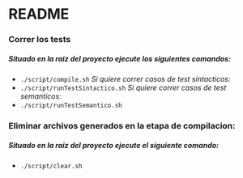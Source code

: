 # README #

### Correr los tests ###
##### Situado en la raiz del proyecto ejecute los siguientes comandos: #####
* `./script/compile.sh`
 *Si quiere correr casos de test sintacticos:*
* `./script/runTestSintactico.sh`
 *Si quiere correr casos de test semanticos:*
* `./script/runTestSemantico.sh`

### Eliminar archivos generados en la etapa de compilacion: ###
##### Situado en la raiz del proyecto ejecute el siguiente comando: #####
* `./script/clear.sh`
